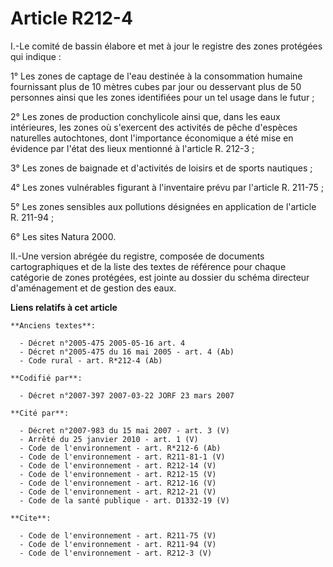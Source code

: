 # Article R212-4

I.-Le comité de bassin élabore et met à jour le registre des zones protégées qui indique : 

1° Les zones de captage de l'eau destinée à la consommation humaine fournissant plus de 10 mètres cubes par jour ou
desservant plus de 50 personnes ainsi que les zones identifiées pour un tel usage dans le futur ; 

2° Les zones de production conchylicole ainsi que, dans les eaux intérieures, les zones où s'exercent des activités de pêche
d'espèces naturelles autochtones, dont l'importance économique a été mise en évidence par l'état des lieux mentionné à
l'article R. 212-3 ; 

3° Les zones de baignade et d'activités de loisirs et de sports nautiques ; 

4° Les zones vulnérables figurant à l'inventaire prévu par l'article R. 211-75 ; 

5° Les zones sensibles aux pollutions désignées en application de l'article R. 211-94 ; 

6° Les sites Natura 2000. 

II.-Une version abrégée du registre, composée de documents cartographiques et de la liste des textes de référence pour chaque
catégorie de zones protégées, est jointe au dossier du schéma directeur d'aménagement et de gestion des eaux.

**Liens relatifs à cet article**

	**Anciens textes**:

	  - Décret n°2005-475 2005-05-16 art. 4
	  - Décret n°2005-475 du 16 mai 2005 - art. 4 (Ab)
	  - Code rural - art. R*212-4 (Ab)

	**Codifié par**:

	  - Décret n°2007-397 2007-03-22 JORF 23 mars 2007

	**Cité par**:

	  - Décret n°2007-983 du 15 mai 2007 - art. 3 (V)
	  - Arrêté du 25 janvier 2010 - art. 1 (V)
	  - Code de l'environnement - art. R*212-6 (Ab)
	  - Code de l'environnement - art. R211-81-1 (V)
	  - Code de l'environnement - art. R212-14 (V)
	  - Code de l'environnement - art. R212-15 (V)
	  - Code de l'environnement - art. R212-16 (V)
	  - Code de l'environnement - art. R212-21 (V)
	  - Code de la santé publique - art. D1332-19 (V)

	**Cite**:

	  - Code de l'environnement - art. R211-75 (V)
	  - Code de l'environnement - art. R211-94 (V)
	  - Code de l'environnement - art. R212-3 (V)
